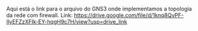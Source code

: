 Aqui está o link para o arquivo do GNS3 onde implementamos a topologia da rede com firewall.
Link: https://drive.google.com/file/d/1knq8QvPF-IIyEFZzXFIk-EY-hqgH9c7H/view?usp=drive_link
